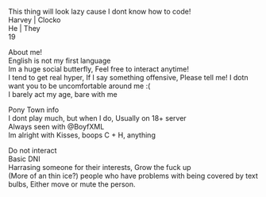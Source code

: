 <p> 
This thing will look lazy cause I dont know how to code! <br>
Harvey | Clocko <br> 
He | They  <br>
19<br>

About me! <br> 
English is not my first language <br>
Im a huge social butterfly, Feel free to interact anytime!<br> 
I tend to get real hyper, If I say something offensive, Please tell me! I dotn want you to be uncomfortable around me :( <br> 
I barely act my age, bare with me<br>

Pony Town info <br>
I dont play much, but when I do, Usually on 18+ server <br>
Always seen with @BoyfXML <br>
Im alright with Kisses, boops C + H, anything

Do not interact <br>
Basic DNI <br>
Harrasing someone for their interests, Grow the fuck up <br> 
(More of an thin ice?) people who have problems with being covered by text bulbs, Either move or mute the person. <br>
